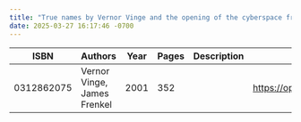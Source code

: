 ```yaml
---
title: "True names by Vernor Vinge and the opening of the cyberspace frontier"
date: 2025-03-27 16:17:46 -0700
---
```


| ISBN        | Authors      | Year    | Pages    | Description    | URL   |
| ----------- | ------------ | ------- | -------- | -------------- | ----- |
| 0312862075  | Vernor Vinge, James Frenkel| 2001| 352| |https://openlibrary.org/books/OL3328197M/True_names_by_Vernor_Vinge_and_the_opening_of_the_cyberspace_frontier|    
